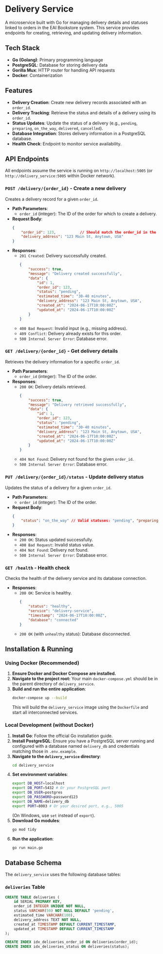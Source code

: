 # Delivery Service

A microservice built with Go for managing delivery details and statuses linked to orders in the EAI Bookstore system. This service provides endpoints for creating, retrieving, and updating delivery information.

## Tech Stack

- **Go (Golang)**: Primary programming language
- **PostgreSQL**: Database for storing delivery data
- **Gorilla Mux**: HTTP router for handling API requests
- **Docker**: Containerization

## Features

- **Delivery Creation**: Create new delivery records associated with an `order_id`.
- **Delivery Tracking**: Retrieve the status and details of a delivery using its `order_id`.
- **Status Updates**: Update the status of a delivery (e.g., `pending`, `preparing`, `on_the_way`, `delivered`, `cancelled`).
- **Database Integration**: Stores delivery information in a PostgreSQL database.
- **Health Check**: Endpoint to monitor service availability.

## API Endpoints

All endpoints assume the service is running on `http://localhost:5005` (or `http://delivery_service:5005` within Docker network).

### `POST /delivery/{order_id}` - Create a new delivery

Creates a delivery record for a given `order_id`.

-   **Path Parameters**:
    -   `order_id` (integer): The ID of the order for which to create a delivery.
-   **Request Body**:
    ```json
    {
        "order_id": 123,           // Should match the order_id in the URL
        "delivery_address": "123 Main St, Anytown, USA"
    }
    ```
-   **Responses**:
    -   `201 Created`: Delivery successfully created.
        ```json
        {
            "success": true,
            "message": "Delivery created successfully",
            "data": {
                "id": 1,
                "order_id": 123,
                "status": "pending",
                "estimated_time": "30-40 minutes",
                "delivery_address": "123 Main St, Anytown, USA",
                "created_at": "2024-06-17T10:00:00Z",
                "updated_at": "2024-06-17T10:00:00Z"
            }
        }
        ```
    -   `400 Bad Request`: Invalid input (e.g., missing address).
    -   `409 Conflict`: Delivery already exists for this order.
    -   `500 Internal Server Error`: Database error.

### `GET /delivery/{order_id}` - Get delivery details

Retrieves the delivery information for a specific `order_id`.

-   **Path Parameters**:
    -   `order_id` (integer): The ID of the order.
-   **Responses**:
    -   `200 OK`: Delivery details retrieved.
        ```json
        {
            "success": true,
            "message": "Delivery retrieved successfully",
            "data": {
                "id": 1,
                "order_id": 123,
                "status": "pending",
                "estimated_time": "30-40 minutes",
                "delivery_address": "123 Main St, Anytown, USA",
                "created_at": "2024-06-17T10:00:00Z",
                "updated_at": "2024-06-17T10:00:00Z"
            }
        }
        ```
    -   `404 Not Found`: Delivery not found for the given `order_id`.
    -   `500 Internal Server Error`: Database error.

### `PUT /delivery/{order_id}/status` - Update delivery status

Updates the status of a delivery for a given `order_id`.

-   **Path Parameters**:
    -   `order_id` (integer): The ID of the order.
-   **Request Body**:
    ```json
    {
        "status": "on_the_way" // Valid statuses: "pending", "preparing", "on_the_way", "delivered", "cancelled"
    }
    ```
-   **Responses**:
    -   `200 OK`: Status updated successfully.
    -   `400 Bad Request`: Invalid status value.
    -   `404 Not Found`: Delivery not found.
    -   `500 Internal Server Error`: Database error.

### `GET /health` - Health check

Checks the health of the delivery service and its database connection.

-   **Responses**:
    -   `200 OK`: Service is healthy.
        ```json
        {
            "status": "healthy",
            "service": "delivery-service",
            "timestamp": "2024-06-17T10:00:00Z",
            "database": "connected"
        }
        ```
    -   `200 OK` (with `unhealthy` status): Database disconnected.

## Installation & Running

### Using Docker (Recommended)

1.  **Ensure Docker and Docker Compose are installed.**
2.  **Navigate to the project root:** Your main `docker-compose.yml` should be in the parent directory of `delivery_service`.
3.  **Build and run the entire application**:
    ```bash
    docker-compose up --build
    ```
    This will build the `delivery_service` image using the `Dockerfile` and start all interconnected services.

### Local Development (without Docker)

1.  **Install Go**: Follow the official Go installation guide.
2.  **Install PostgreSQL**: Ensure you have a PostgreSQL server running and configured with a database named `delivery_db` and credentials matching those in `.env.example`.
3.  **Navigate to the `delivery_service` directory**:
    ```bash
    cd delivery_service
    ```
4.  **Set environment variables**:
    ```bash
    export DB_HOST=localhost
    export DB_PORT=5432 # Or your PostgreSQL port
    export DB_USER=postgres
    export DB_PASSWORD=password123
    export DB_NAME=delivery_db
    export PORT=8003 # Or your desired port, e.g., 5005
    ```
    (On Windows, use `set` instead of `export`).
5.  **Download Go modules**:
    ```bash
    go mod tidy
    ```
6.  **Run the application**:
    ```bash
    go run main.go
    ```

## Database Schema

The `delivery_service` uses the following database tables:

### `deliveries` Table
```sql
CREATE TABLE deliveries (
    id SERIAL PRIMARY KEY,
    order_id INTEGER UNIQUE NOT NULL,
    status VARCHAR(50) NOT NULL DEFAULT 'pending',
    estimated_time VARCHAR(100),
    delivery_address TEXT NOT NULL,
    created_at TIMESTAMP DEFAULT CURRENT_TIMESTAMP,
    updated_at TIMESTAMP DEFAULT CURRENT_TIMESTAMP
);

CREATE INDEX idx_deliveries_order_id ON deliveries(order_id);
CREATE INDEX idx_deliveries_status ON deliveries(status);